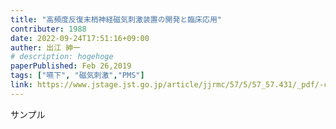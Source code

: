 ```yaml
---
title: "高頻度反復末梢神経磁気刺激装置の開発と臨床応用"
contributer: 1988
date: 2022-09-24T17:51:16+09:00
auther: 出江 紳一
# description: hogehoge
paperPublished: Feb 26,2019
tags: ["嚥下", "磁気刺激","PMS"]
link: https://www.jstage.jst.go.jp/article/jjrmc/57/5/57_57.431/_pdf/-char/ja
---
```

サンプル